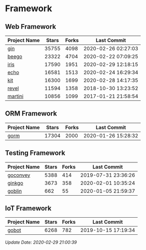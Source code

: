 # Framework

## Web Framework

| Project Name | Stars | Forks | Last Commit |
| ------------ | ----- | ----- | ----------- |
| [gin](https://github.com/gin-gonic/gin) | 35755 | 4098 | 2020-02-26 02:27:03 |
| [beego](https://github.com/astaxie/beego) | 23322 | 4704 | 2020-02-22 07:09:25 |
| [iris](https://github.com/kataras/iris) | 17590 | 1951 | 2020-02-29 12:18:15 |
| [echo](https://github.com/labstack/echo) | 16581 | 1513 | 2020-02-24 16:29:34 |
| [kit](https://github.com/go-kit/kit) | 16300 | 1699 | 2020-02-28 14:17:35 |
| [revel](https://github.com/revel/revel) | 11594 | 1358 | 2018-10-30 13:23:52 |
| [martini](https://github.com/go-martini/martini) | 10856 | 1099 | 2017-01-21 21:58:54 |

## ORM Framework

| Project Name | Stars | Forks | Last Commit |
| ------------ | ----- | ----- | ----------- |
| [gorm](https://github.com/jinzhu/gorm) | 17304 | 2000 | 2020-01-26 15:28:32 |

## Testing Framework

| Project Name | Stars | Forks | Last Commit |
| ------------ | ----- | ----- | ----------- |
| [goconvey](https://github.com/smartystreets/goconvey) | 5388 | 414 | 2019-07-31 23:36:26 |
| [ginkgo](https://github.com/onsi/ginkgo) | 3673 | 358 | 2020-02-01 10:35:24 |
| [goblin](https://github.com/franela/goblin) | 662 | 55 | 2020-01-05 21:59:37 |

## IoT Framework

| Project Name | Stars | Forks | Last Commit |
| ------------ | ----- | ----- | ----------- |
| [gobot](https://github.com/hybridgroup/gobot) | 6268 | 782 | 2019-10-15 17:19:34 |

*Update Date: 2020-02-29 21:00:39*